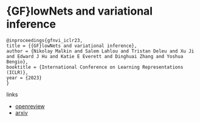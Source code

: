 # {GF}lowNets and variational inference

```
@inproceedings{gfnvi_iclr23,
title = {{GF}lowNets and variational inference},
author = {Nikolay Malkin and Salem Lahlou and Tristan Deleu and Xu Ji and Edward J Hu and Katie E Everett and Dinghuai Zhang and Yoshua Bengio},
booktitle = {International Conference on Learning Representations (ICLR)},
year = {2023}
}
```

links
- [openreview](https://openreview.net/forum?id=uKiE0VIluA-)
- [arxiv](https://arxiv.org/abs/2210.00580)
